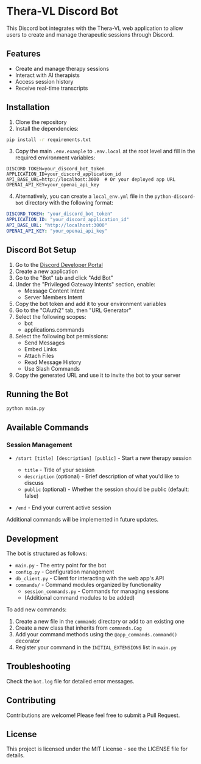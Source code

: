 # Thera-VL Discord Bot

This Discord bot integrates with the Thera-VL web application to allow users to create and manage therapeutic sessions through Discord.

## Features

- Create and manage therapy sessions
- Interact with AI therapists
- Access session history
- Receive real-time transcripts

## Installation

1. Clone the repository
2. Install the dependencies:

```bash
pip install -r requirements.txt
```

3. Copy the main `.env.example` to `.env.local` at the root level and fill in the required environment variables:

```
DISCORD_TOKEN=your_discord_bot_token
APPLICATION_ID=your_discord_application_id
API_BASE_URL=http://localhost:3000  # Or your deployed app URL
OPENAI_API_KEY=your_openai_api_key
```

4. Alternatively, you can create a `local_env.yml` file in the `python-discord-bot` directory with the following format:

```yaml
DISCORD_TOKEN: "your_discord_bot_token"
APPLICATION_ID: "your_discord_application_id"
API_BASE_URL: "http://localhost:3000"
OPENAI_API_KEY: "your_openai_api_key"
```

## Discord Bot Setup

1. Go to the [Discord Developer Portal](https://discord.com/developers/applications)
2. Create a new application
3. Go to the "Bot" tab and click "Add Bot"
4. Under the "Privileged Gateway Intents" section, enable:
   - Message Content Intent
   - Server Members Intent
5. Copy the bot token and add it to your environment variables
6. Go to the "OAuth2" tab, then "URL Generator"
7. Select the following scopes:
   - bot
   - applications.commands
8. Select the following bot permissions:
   - Send Messages
   - Embed Links
   - Attach Files
   - Read Message History
   - Use Slash Commands
9. Copy the generated URL and use it to invite the bot to your server

## Running the Bot

```bash
python main.py
```

## Available Commands

### Session Management

- `/start [title] [description] [public]` - Start a new therapy session
  - `title` - Title of your session
  - `description` (optional) - Brief description of what you'd like to discuss
  - `public` (optional) - Whether the session should be public (default: false)
  
- `/end` - End your current active session

Additional commands will be implemented in future updates.

## Development

The bot is structured as follows:

- `main.py` - The entry point for the bot
- `config.py` - Configuration management
- `db_client.py` - Client for interacting with the web app's API
- `commands/` - Command modules organized by functionality
  - `session_commands.py` - Commands for managing sessions
  - (Additional command modules to be added)

To add new commands:

1. Create a new file in the `commands` directory or add to an existing one
2. Create a new class that inherits from `commands.Cog`
3. Add your command methods using the `@app_commands.command()` decorator
4. Register your command in the `INITIAL_EXTENSIONS` list in `main.py`

## Troubleshooting

Check the `bot.log` file for detailed error messages.

## Contributing

Contributions are welcome! Please feel free to submit a Pull Request.

## License

This project is licensed under the MIT License - see the LICENSE file for details. 